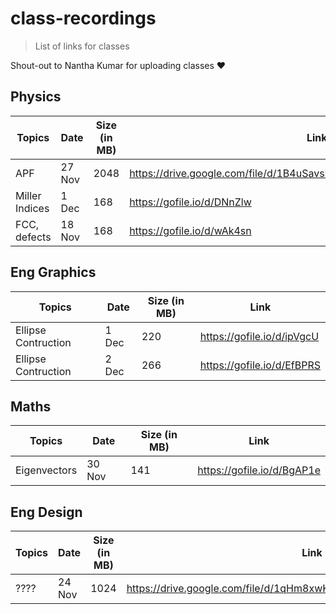 # class-recordings
> List of links for classes

Shout-out to Nantha Kumar for uploading classes ❤️

## Physics
| Topics | Date | Size (in MB) | Link |
|-------|------|-------|----|
| APF |27 Nov|2048|https://drive.google.com/file/d/1B4uSavsFMPQ2wJB5E_07gnS1yZajzy90/view|
| Miller Indices |1 Dec|168|https://gofile.io/d/DNnZlw|
| FCC, defects |18 Nov|168|https://gofile.io/d/wAk4sn|


## Eng Graphics
| Topics | Date | Size (in MB) | Link |
|-------|------|-------|----|
| Ellipse Contruction |1 Dec|220 |https://gofile.io/d/ipVgcU |
| Ellipse Contruction |2 Dec|266 |https://gofile.io/d/EfBPRS |

## Maths
| Topics | Date | Size (in MB) | Link |
|-------|------|-------|----|
|Eigenvectors|30 Nov|141|https://gofile.io/d/BgAP1e|

## Eng Design
| Topics | Date | Size (in MB) | Link |
|-------|------|-------|----|
| ???? |24 Nov|1024|https://drive.google.com/file/d/1qHm8xwKQSz7r0tjmhz_qen_8iOFDa2c7/view|

